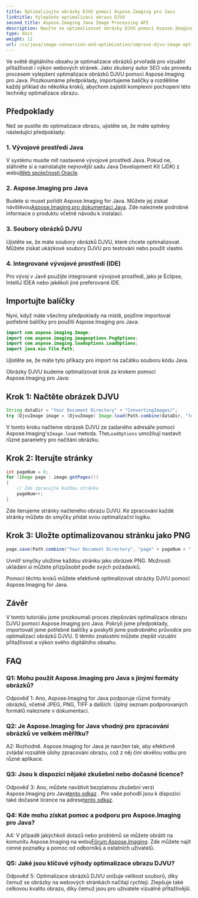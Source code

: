 ```yaml
---
title: Optimalizujte obrázky DJVU pomocí Aspose.Imaging pro Javu
linktitle: Vylepšete optimalizaci obrazu DJVU
second_title: Aspose.Imaging Java Image Processing API
description: Naučte se optimalizovat obrázky DJVU pomocí Aspose.Imaging pro Java. Vylepšete vizuální přitažlivost a výkon bez námahy.
type: docs
weight: 11
url: /cs/java/image-conversion-and-optimization/improve-djvu-image-optimization/
---
```

Ve světě digitálního obsahu je optimalizace obrázků prvořadá pro vizuální přitažlivost i výkon webových stránek. Jako zkušený autor SEO vás provedu procesem vylepšení optimalizace obrázků DJVU pomocí Aspose.Imaging pro Java. Prozkoumáme předpoklady, importujeme balíčky a rozdělíme každý příklad do několika kroků, abychom zajistili komplexní pochopení této techniky optimalizace obrazu.

## Předpoklady

Než se pustíte do optimalizace obrazu, ujistěte se, že máte splněny následující předpoklady:

### 1. Vývojové prostředí Java

 V systému musíte mít nastavené vývojové prostředí Java. Pokud ne, stáhněte si a nainstalujte nejnovější sadu Java Development Kit (JDK) z webu[Web společnosti Oracle](https://www.oracle.com/java/technologies/javase-downloads).

### 2. Aspose.Imaging pro Java

 Budete si muset pořídit Aspose.Imaging for Java. Můžete jej získat návštěvou[Aspose.Imaging pro dokumentaci Java](https://reference.aspose.com/imaging/java/). Zde naleznete podrobné informace o produktu včetně návodu k instalaci.

### 3. Soubory obrázků DJVU

Ujistěte se, že máte soubory obrázků DJVU, které chcete optimalizovat. Můžete získat ukázkové soubory DJVU pro testování nebo použít vlastní.

### 4. Integrované vývojové prostředí (IDE)

Pro vývoj v Javě použijte integrované vývojové prostředí, jako je Eclipse, IntelliJ IDEA nebo jakékoli jiné preferované IDE.

## Importujte balíčky

Nyní, když máte všechny předpoklady na místě, pojďme importovat potřebné balíčky pro použití Aspose.Imaging pro Java:

```java
import com.aspose.imaging.Image;
import com.aspose.imaging.imageoptions.PngOptions;
import com.aspose.imaging.loadoptions.LoadOptions;
import java.nio.file.Path;
```

Ujistěte se, že máte tyto příkazy pro import na začátku souboru kódu Java.

Obrázky DJVU budeme optimalizovat krok za krokem pomocí Aspose.Imaging pro Java:

## Krok 1: Načtěte obrázek DJVU

```java
String dataDir = "Your Document Directory" + "ConvertingImages/";
try (DjvuImage image = (DjvuImage) Image.load(Path.combine(dataDir, "test.djvu"), new LoadOptions() {{ setBufferSizeHint(50); }}))
```

 V tomto kroku načteme obrázek DJVU ze zadaného adresáře pomocí Aspose.Imaging's`Image.load` metoda. The`LoadOptions` umožňují nastavit různé parametry pro načítání obrázku.

## Krok 2: Iterujte stránky

```java
int pageNum = 0;
for (Image page : image.getPages())
{
    // Zde zpracujte každou stránku
    pageNum++;
}
```

Zde iterujeme stránky načteného obrazu DJVU. Ke zpracování každé stránky můžete do smyčky přidat svou optimalizační logiku.

## Krok 3: Uložte optimalizovanou stránku jako PNG

```java
page.save(Path.combine("Your Document Directory", "page" + pageNum + ".png"), new PngOptions());
```

Uvnitř smyčky uložíme každou stránku jako obrázek PNG. Možnosti ukládání si můžete přizpůsobit podle svých požadavků.

Pomocí těchto kroků můžete efektivně optimalizovat obrázky DJVU pomocí Aspose.Imaging for Java.

## Závěr

V tomto tutoriálu jsme prozkoumali proces zlepšování optimalizace obrazu DJVU pomocí Aspose.Imaging pro Java. Pokryli jsme předpoklady, importovali jsme potřebné balíčky a poskytli jsme podrobného průvodce pro optimalizaci obrázků DJVU. S těmito znalostmi můžete zlepšit vizuální přitažlivost a výkon svého digitálního obsahu.

## FAQ

### Q1: Mohu použít Aspose.Imaging pro Java s jinými formáty obrázků?

Odpověď 1: Ano, Aspose.Imaging for Java podporuje různé formáty obrázků, včetně JPEG, PNG, TIFF a dalších. Úplný seznam podporovaných formátů naleznete v dokumentaci.

### Q2: Je Aspose.Imaging for Java vhodný pro zpracování obrázků ve velkém měřítku?

A2: Rozhodně. Aspose.Imaging for Java je navržen tak, aby efektivně zvládal rozsáhlé úlohy zpracování obrazu, což z něj činí skvělou volbu pro různé aplikace.

### Q3: Jsou k dispozici nějaké zkušební nebo dočasné licence?

 Odpověď 3: Ano, můžete navštívit bezplatnou zkušební verzi Aspose.Imaging pro Java[tento odkaz](https://releases.aspose.com/) . Pro vaše pohodlí jsou k dispozici také dočasné licence na adrese[tento odkaz](https://purchase.aspose.com/temporary-license/).

### Q4: Kde mohu získat pomoc a podporu pro Aspose.Imaging pro Java?

 A4: V případě jakýchkoli dotazů nebo problémů se můžete obrátit na komunitu Aspose.Imaging na webu[Fórum Aspose.Imaging](https://forum.aspose.com/). Zde můžete najít cenné poznatky a pomoc od odborníků a ostatních uživatelů.

### Q5: Jaké jsou klíčové výhody optimalizace obrazu DJVU?

Odpověď 5: Optimalizace obrázků DJVU snižuje velikost souborů, díky čemuž se obrázky na webových stránkách načítají rychleji. Zlepšuje také celkovou kvalitu obrazu, díky čemuž jsou pro uživatele vizuálně přitažlivější.